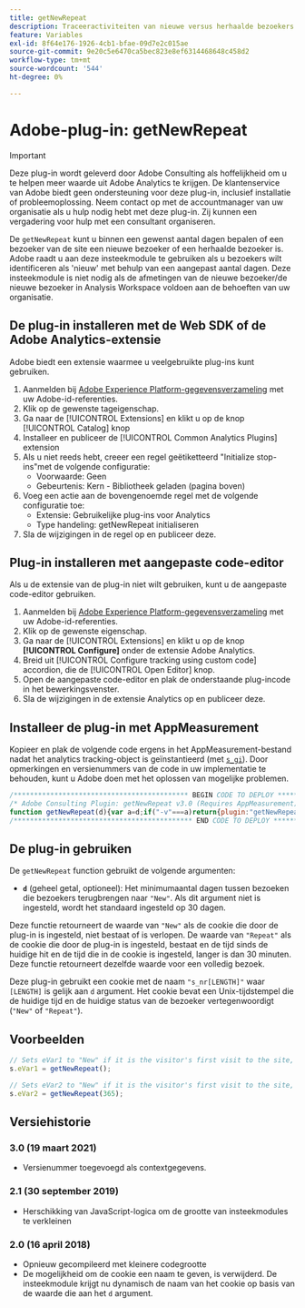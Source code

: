```yaml
---
title: getNewRepeat
description: Traceeractiviteiten van nieuwe versus herhaalde bezoekers.
feature: Variables
exl-id: 8f64e176-1926-4cb1-bfae-09d7e2c015ae
source-git-commit: 9e20c5e6470ca5bec823e8ef6314468648c458d2
workflow-type: tm+mt
source-wordcount: '544'
ht-degree: 0%

---
```


# Adobe-plug-in: getNewRepeat

>[!IMPORTANT]
>
>Deze plug-in wordt geleverd door Adobe Consulting als hoffelijkheid om u te helpen meer waarde uit Adobe Analytics te krijgen. De klantenservice van Adobe biedt geen ondersteuning voor deze plug-in, inclusief installatie of probleemoplossing. Neem contact op met de accountmanager van uw organisatie als u hulp nodig hebt met deze plug-in. Zij kunnen een vergadering voor hulp met een consultant organiseren.

De `getNewRepeat` kunt u binnen een gewenst aantal dagen bepalen of een bezoeker van de site een nieuwe bezoeker of een herhaalde bezoeker is. Adobe raadt u aan deze insteekmodule te gebruiken als u bezoekers wilt identificeren als &#39;nieuw&#39; met behulp van een aangepast aantal dagen. Deze insteekmodule is niet nodig als de afmetingen van de nieuwe bezoeker/de nieuwe bezoeker in Analysis Workspace voldoen aan de behoeften van uw organisatie.

## De plug-in installeren met de Web SDK of de Adobe Analytics-extensie

Adobe biedt een extensie waarmee u veelgebruikte plug-ins kunt gebruiken.

1. Aanmelden bij [Adobe Experience Platform-gegevensverzameling](https://experience.adobe.com/data-collection) met uw Adobe-id-referenties.
1. Klik op de gewenste tageigenschap.
1. Ga naar de [!UICONTROL Extensions] en klikt u op de knop [!UICONTROL Catalog] knop
1. Installeer en publiceer de [!UICONTROL Common Analytics Plugins] extension
1. Als u niet reeds hebt, creeer een regel geëtiketteerd &quot;Initialize stop-ins&quot;met de volgende configuratie:
   * Voorwaarde: Geen
   * Gebeurtenis: Kern - Bibliotheek geladen (pagina boven)
1. Voeg een actie aan de bovengenoemde regel met de volgende configuratie toe:
   * Extensie: Gebruikelijke plug-ins voor Analytics
   * Type handeling: getNewRepeat initialiseren
1. Sla de wijzigingen in de regel op en publiceer deze.

## Plug-in installeren met aangepaste code-editor

Als u de extensie van de plug-in niet wilt gebruiken, kunt u de aangepaste code-editor gebruiken.

1. Aanmelden bij [Adobe Experience Platform-gegevensverzameling](https://experience.adobe.com/data-collection) met uw Adobe-id-referenties.
1. Klik op de gewenste eigenschap.
1. Ga naar de [!UICONTROL Extensions] en klikt u op de knop **[!UICONTROL Configure]** onder de extensie Adobe Analytics.
1. Breid uit [!UICONTROL Configure tracking using custom code] accordion, die de [!UICONTROL Open Editor] knop.
1. Open de aangepaste code-editor en plak de onderstaande plug-incode in het bewerkingsvenster.
1. Sla de wijzigingen in de extensie Analytics op en publiceer deze.

## Installeer de plug-in met AppMeasurement

Kopieer en plak de volgende code ergens in het AppMeasurement-bestand nadat het analytics tracking-object is geïnstantieerd (met [`s_gi`](../functions/s-gi.md)). Door opmerkingen en versienummers van de code in uw implementatie te behouden, kunt u Adobe doen met het oplossen van mogelijke problemen.

```js
/******************************************* BEGIN CODE TO DEPLOY *******************************************/
/* Adobe Consulting Plugin: getNewRepeat v3.0 (Requires AppMeasurement) */
function getNewRepeat(d){var a=d;if("-v"===a)return{plugin:"getNewRepeat",version:"3.0"};var d=function(){if("undefined"!==typeof window.s_c_il)for(var c=0,b;c<window.s_c_il.length;c++)if(b=window.s_c_il[c],b._c&&"s_c"===b._c)return b}();"undefined"!==typeof d&&(d.contextData.getNewRepeat="3.0");window.cookieWrite=window.cookieWrite||function(c,b,f){if("string"===typeof c){var h=window.location.hostname,a=window.location.hostname.split(".").length-1;if(h&&!/^[0-9.]+$/.test(h)){a=2<a?a:2;var e=h.lastIndexOf(".");if(0<=e){for(;0<=e&&1<a;)e=h.lastIndexOf(".",e-1),a--;e=0<e?h.substring(e):h}}g=e;b="undefined"!==typeof b?""+b:"";if(f||""===b)if(""===b&&(f=-60),"number"===typeof f){var d=new Date;d.setTime(d.getTime()+6E4*f)}else d=f;return c&&(document.cookie=encodeURIComponent(c)+"="+encodeURIComponent(b)+"; path=/;"+(f?" expires="+d.toUTCString()+";":"")+(g?" domain="+g+";":""),"undefined"!==typeof cookieRead)?cookieRead(c)===b:!1}};window.cookieRead=window.cookieRead||function(c){if("string"===typeof c)c=encodeURIComponent(c);else return"";var b=" "+document.cookie,a=b.indexOf(" "+c+"="),d=0>a?a:b.indexOf(";",a);return(c=0>a?"":decodeURIComponent(b.substring(a+2+c.length,0>d?b.length:d)))?c:""};a=a?a:30;d="s_nr"+a;var k=new Date,m=cookieRead(d),n=m.split("-"),l=k.getTime();k.setTime(l+864E5*a);if(""===m||18E5>l-n[0]&&"New"===n[1])return cookieWrite(d,l+"-New",k),"New";cookieWrite(d,l+"-Repeat",k);return"Repeat"};
/******************************************** END CODE TO DEPLOY ********************************************/
```

## De plug-in gebruiken

De `getNewRepeat` function gebruikt de volgende argumenten:

* **`d`** (geheel getal, optioneel): Het minimumaantal dagen tussen bezoeken die bezoekers terugbrengen naar `"New"`. Als dit argument niet is ingesteld, wordt het standaard ingesteld op 30 dagen.

Deze functie retourneert de waarde van `"New"` als de cookie die door de plug-in is ingesteld, niet bestaat of is verlopen. De waarde van `"Repeat"` als de cookie die door de plug-in is ingesteld, bestaat en de tijd sinds de huidige hit en de tijd die in de cookie is ingesteld, langer is dan 30 minuten. Deze functie retourneert dezelfde waarde voor een volledig bezoek.

Deze plug-in gebruikt een cookie met de naam `"s_nr[LENGTH]"` waar `[LENGTH]` is gelijk aan `d` argument. Het cookie bevat een Unix-tijdstempel die de huidige tijd en de huidige status van de bezoeker vertegenwoordigt (`"New"` of `"Repeat"`).

## Voorbeelden

```js
// Sets eVar1 to "New" if it is the visitor's first visit to the site, or they have not visited in at least 30 days. Otherwise, sets eVar1 to "Repeat".
s.eVar1 = getNewRepeat();

// Sets eVar2 to "New" if it is the visitor's first visit to the site, or they have not visited in at least a year (365 days). Otherwise, sets eVar2 to "Repeat".
s.eVar2 = getNewRepeat(365);
```

## Versiehistorie

### 3.0 (19 maart 2021)

* Versienummer toegevoegd als contextgegevens.

### 2.1 (30 september 2019)

* Herschikking van JavaScript-logica om de grootte van insteekmodules te verkleinen

### 2.0 (16 april 2018)

* Opnieuw gecompileerd met kleinere codegrootte
* De mogelijkheid om de cookie een naam te geven, is verwijderd. De insteekmodule krijgt nu dynamisch de naam van het cookie op basis van de waarde die aan het `d` argument.
